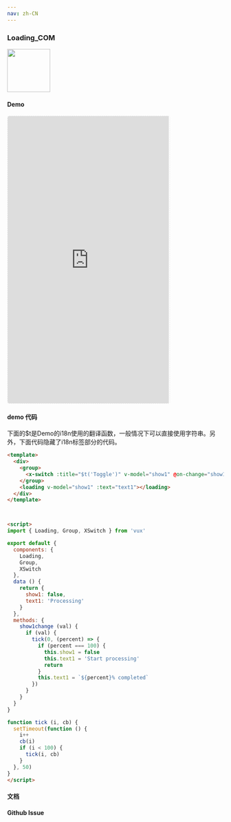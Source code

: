 ```yaml
---
nav: zh-CN
---
```



### Loading_COM

<img width="100" src="http://qr.topscan.com/api.php?text=http%3A%2F%2Fvux.li%2Fdemos%2Fv2%2F%23%2Fcomponent%2Floading"/>

#### Demo

 <div style="width:377px;height:667px;display:inline-block;border:1px dashed #ececec;border-radius:5px;overflow:hidden;">
   <iframe src="http://vux.li/demos/v2/#/component/loading" width="375" height="667" border="0" frameborder="0"></iframe>
 </div>

#### demo 代码

<p class="tip">下面的$t是Demo的i18n使用的翻译函数，一般情况下可以直接使用字符串。另外，下面代码隐藏了i18n标签部分的代码。</p>

``` html
<template>
  <div>
    <group>
      <x-switch :title="$t('Toggle')" v-model="show1" @on-change="show1change"></x-switch>
    </group>
    <loading v-model="show1" :text="text1"></loading>
  </div>
</template>



<script>
import { Loading, Group, XSwitch } from 'vux'

export default {
  components: {
    Loading,
    Group,
    XSwitch
  },
  data () {
    return {
      show1: false,
      text1: 'Processing'
    }
  },
  methods: {
    show1change (val) {
      if (val) {
        tick(0, (percent) => {
          if (percent === 100) {
            this.show1 = false
            this.text1 = 'Start processing'
            return
          }
          this.text1 = `${percent}% completed`
        })
      }
    }
  }
}

function tick (i, cb) {
  setTimeout(function () {
    i++
    cb(i)
    if (i < 100) {
      tick(i, cb)
    }
  }, 50)
}
</script>

```
#### 文档

#### Github Issue